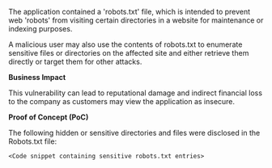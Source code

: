 The application contained a 'robots.txt' file, which is intended to prevent web 'robots' from visiting certain directories in a website for maintenance or indexing purposes. 

A malicious user may also use the contents of robots.txt to enumerate sensitive files or directories on the affected site and either retrieve them directly or target them for other attacks.

**Business Impact**

This vulnerability can lead to reputational damage and indirect financial loss to the company as customers may view the application as insecure.

**Proof of Concept (PoC)**

The following hidden or sensitive directories and files were disclosed in the Robots.txt file:

```
<Code snippet containing sensitive robots.txt entries>
````
